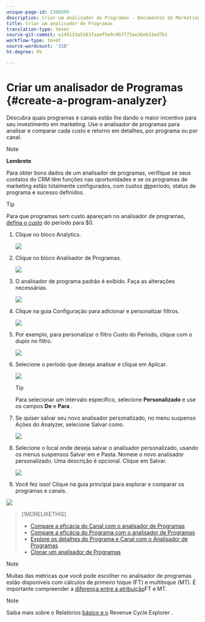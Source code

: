 ```yaml
---
unique-page-id: 2360399
description: Criar um analisador de Programas - Documentos do Marketing - Documentação do produto
title: Criar um analisador de Programas
translation-type: tm+mt
source-git-commit: e149133a5383faaef5e9c9b7775ae36e633ed7b1
workflow-type: tm+mt
source-wordcount: '310'
ht-degree: 0%

---
```



# Criar um analisador de Programas {#create-a-program-analyzer}

Descubra quais programas e canais estão lhe dando o maior incentivo para seu investimento em marketing. Use o analisador de programas para analisar e comparar cada custo e retorno em detalhes, por programa ou por canal.

>[!NOTE]
>
>**Lembrete**
>
>Para obter bons dados de um analisador de programas, verifique se seus contatos do CRM têm funções nas oportunidades e se os programas de marketing estão totalmente configurados, com custos [de](/help/marketo/product-docs/reporting/revenue-cycle-analytics/revenue-tools/define-period-costs.md)período, status de programa e sucesso definidos.

>[!TIP]
>
>Para que programas sem custo apareçam no analisador de programas, [defina o custo](/help/marketo/product-docs/reporting/revenue-cycle-analytics/revenue-tools/define-period-costs.md) do período para $0.

1. Clique no bloco Analytics.

   ![](assets/image2014-9-17-13-3a7-3a1.png)

1. Clique no bloco Analisador de Programas.

   ![](assets/program-analyzer-icon-hand.png)

1. O analisador de programa padrão é exibido. Faça as alterações necessárias.

   ![](assets/image2016-10-31-15-3a3-3a9.png)

1. Clique na guia Configuração para adicionar e personalizar filtros.

   ![](assets/image2016-10-31-15-3a25-3a57.png)

1. Por exemplo, para personalizar o filtro Custo do Período, clique com o duplo no filtro.

   ![](assets/image2016-10-31-15-3a33-3a2.png)

1. Selecione o período que deseja analisar e clique em Aplicar.

   ![](assets/image2016-10-31-15-3a30-3a32.png)

   >[!TIP]
   >
   >Para selecionar um intervalo específico, selecione **Personalizado** e use os campos **De** e **Para** .

1. Se quiser salvar seu novo analisador personalizado, no menu suspenso Ações do Analyzer, selecione Salvar como.

   ![](assets/image2016-10-31-15-3a5-3a8.png)

1. Selecione o local onde deseja salvar o analisador personalizado, usando os menus suspensos Salvar em e Pasta. Nomeie o novo analisador personalizado. Uma descrição é opcional. Clique em Salvar.

   ![](assets/image2016-10-31-15-3a7-3a19.png)

1. Você fez isso! Clique na guia principal para explorar e comparar os programas e canais.

![](assets/november-custom-report.png)

>[!MORELIKETHIS]
>
>* [Compare a eficácia do Canal com o analisador de Programas](compare-channel-effectiveness-with-the-program-analyzer.md)
>* [Compare a eficácia do Programa com o analisador de Programas](compare-program-effectiveness-with-the-program-analyzer.md)
>* [Explore os detalhes do Programa e Canal com o Analisador de Programas](explore-program-and-channel-details-with-the-program-analyzer.md)
>* [Clonar um analisador de Programas](clone-a-program-analyzer.md)


>[!NOTE]
>
>Muitas das métricas que você pode escolher no analisador de programas estão disponíveis com cálculos de primeiro toque (FT) e multitoque (MT). É importante compreender a [diferença entre a atribuição](/help/marketo/product-docs/reporting/revenue-cycle-analytics/revenue-tools/attribution/understanding-attribution.md)FT e MT.

>[!NOTE]
>
>Saiba mais sobre o Relatórios [básico e o](http://docs.marketo.com/display/docs/basic+reporting) Revenue Cycle Explorer [](http://docs.marketo.com/display/docs/revenue+cycle+analytics).
